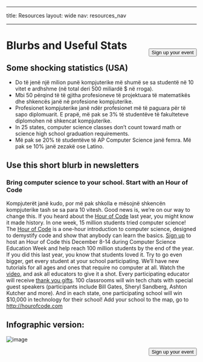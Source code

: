 * * *

title: Resources layout: wide nav: resources_nav

* * *

[<button style="float: right; margin-top: 50px">Sign up your event</button>](/#join)

# Blurbs and Useful Stats

## Some shocking statistics (USA)

  * Do të jenë një milion punë kompjuterike më shumë se sa studentë në 10 vitet e ardhshme (në total deri 500 miliardë $ në rroga).
  * Mbi 50 përqind të të gjitha profesioneve të projektuara të matematikës dhe shkencës janë në profesione kompjuterike. 
  * Profesionet kompjuterike janë ndër profesionet më të paguara për të sapo diplomuarit. E prapë, më pak se 3% të studentëve të fakulteteve diplomohen në shkencat kompjuterike.
  * In 25 states, computer science classes don’t count toward math or science high school graduation requirements. 
  * Më pak se 20% të studentëve të AP Computer Science janë femra. Më pak se 10% janë zezakë ose Latino.

## Use this short blurb in newsletters

### Bring computer science to your school. Start with an Hour of Code

Kompjuterët janë kudo, por më pak shkolla e mësojnë shkencën kompjuterike tash se sa para 10 vitesh. Good news is, we’re on our way to change this. If you heard about the [Hour of Code](<%= hoc_uri('/') %>) last year, you might know it made history. In one week, 15 million students tried computer science! The [Hour of Code](<%= hoc_uri('/') %>) is a one-hour introduction to computer science, designed to demystify code and show that anybody can learn the basics. [Sign up](<%= hoc_uri('/') %>) to host an Hour of Code this December 8-14 during Computer Science Education Week and help reach 100 million students by the end of the year. If you did this last year, you know that students loved it. Try to go even bigger, get every student at your school participating. We’ll have new tutorials for all ages and ones that require no computer at all. Watch the [video](<%= hoc_uri('/') %>), and ask all educators to give it a shot. Every participating educator will receive [thank you gifts](<%= hoc_uri('/us/prizes') %>). 100 classrooms will win tech chats with special guest speakers (participants include Bill Gates, Sheryl Sandberg, Ashton Kutcher and more). And in each state, one participating school will win $10,000 in technology for their school! Add your school to the map, go to <http://hourofcode.com>

## Infographic version:

![image](http://code.org/images/fit-8000/Code.org_infographic.png)

<a style="display: block" href="/#join"><button style="float: right;">Sign up your event</button></a>